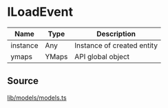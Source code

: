 # ILoadEvent

| Name     | Type  | Description                |
| -------- | ----- | -------------------------- |
| instance | Any   | Instance of created entity |
| ymaps    | YMaps | API global object          |

## Source

[lib/models/models.ts](https://github.com/ddubrava/angular8-yandex-maps/blob/master/projects/angular8-yandex-maps/src/lib/models/models.ts)
